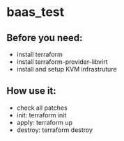 # baas_test

## Before you need:
- install terraform
- install terraform-provider-libvirt
- install and setup KVM infrastruture

## How use it:
- check all patches
- init:    terraform init
- apply:   terraform up
- destroy: terraform destroy
